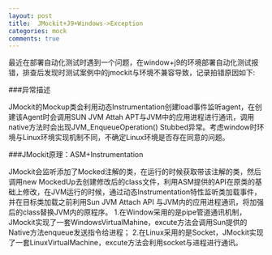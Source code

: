 ```yaml
---
layout: post
title:  JMockit+J9+Windows->Exception
categories: mock
comments: true
---
```

最近在部署自动化测试时遇到一个问题，在window+j9的环境部署自动化测试报错，排查后发现时测试案例中的jmockit与环境不兼容导致，记录拍错原因如下:

###异常描述

JMockit的Mockup类会利用动态Instrumentation创建load事件监听agent，在创建该Agent时会调用SUN JVM Attah APT与JVM中的应用进程进行通讯，调用native方法时会出现JVM_EnqueueOperation() Stubbed异常。考虑window时环境与Linux环境实现机制不同，不确定Linux环境是否存在同意的问题。

###JMockit原理：ASM+Instrumentation

JMockit会监听添加了Mocked注解的类，在运行的时候获取带该注解的类，然后调用new MockedUp去创建修改后的class文件，利用ASM提供的API在原类的基础上修改，在JVM运行的时候，通过动态Instrumentation特性监听类加载事件，并在目标类加载之前利用Sun JVM Attach API 与JVM内的应用进程通讯，将加强后的class替换JVM内的原程序。
1.在Window采用的是pipe管道通讯机制，JMockit实现了一套WindowsVirtualMahine，excute方法会调用Sun提供的Native方法enqueue发送指令给进程；
2.在Linux采用的是Socket，JMockit实现了一套LinuxVirtualMachine，excute方法会利用socket与进程进行通讯。

